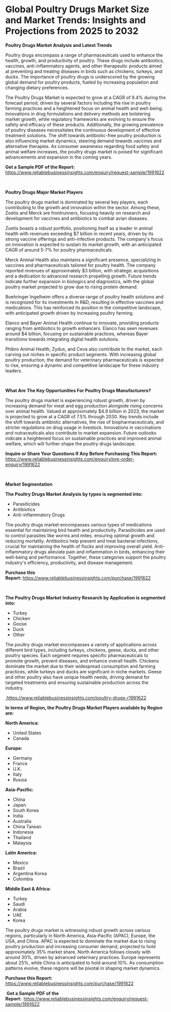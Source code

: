 <p><h1>Global Poultry Drugs Market Size and Market Trends: Insights and Projections from 2025 to 2032</h1></p><p><strong>Poultry Drugs Market Analysis and Latest Trends</strong></p>
<p><p>Poultry drugs encompass a range of pharmaceuticals used to enhance the health, growth, and productivity of poultry. These drugs include antibiotics, vaccines, anti-inflammatory agents, and other therapeutic products aimed at preventing and treating diseases in birds such as chickens, turkeys, and ducks. The importance of poultry drugs is underscored by the growing global demand for poultry products, fueled by increasing population and changing dietary preferences.</p><p>The Poultry Drugs Market is expected to grow at a CAGR of 9.4% during the forecast period, driven by several factors including the rise in poultry farming practices and a heightened focus on animal health and well-being. Innovations in drug formulations and delivery methods are bolstering market growth, while regulatory frameworks are evolving to ensure the safety and efficacy of these products. Additionally, the growing prevalence of poultry diseases necessitates the continuous development of effective treatment solutions. The shift towards antibiotic-free poultry production is also influencing market dynamics, steering demand towards vaccines and alternative therapies. As consumer awareness regarding food safety and animal welfare increases, the poultry drugs market is poised for significant advancements and expansion in the coming years.</p></p>
<p><strong>Get a Sample PDF of the Report:&nbsp;</strong> <a href="https://www.reliablebusinessinsights.com/enquiry/request-sample/1991622?utm_campaign=3058&utm_medium=2&utm_source=Github&utm_content=ia&utm_term=12042025&utm_id=poultry-drugs">https://www.reliablebusinessinsights.com/enquiry/request-sample/1991622</a></p>
<p>&nbsp;</p>
<p><strong>Poultry Drugs Major Market Players</strong></p>
<p><p>The poultry drugs market is dominated by several key players, each contributing to the growth and innovation within the sector. Among these, Zoetis and Merck are frontrunners, focusing heavily on research and development for vaccines and antibiotics to combat avian diseases.</p><p>Zoetis boasts a robust portfolio, positioning itself as a leader in animal health with revenues exceeding $7 billion in recent years, driven by its strong vaccine offerings and anti-infective products. The company's focus on innovation is expected to sustain its market growth, with an anticipated CAGR of around 5-7% for poultry pharmaceuticals.</p><p>Merck Animal Health also maintains a significant presence, specializing in vaccines and pharmaceuticals tailored for poultry health. The company reported revenues of approximately $3 billion, with strategic acquisitions and a dedication to advanced research propelling growth. Future trends indicate further expansion in biologics and diagnostics, with the global poultry market projected to grow due to rising protein demand.</p><p>Boehringer Ingelheim offers a diverse range of poultry health solutions and is recognized for its investments in R&D, resulting in effective vaccines and medications. This has reinforced its position in the competitive landscape, with anticipated growth driven by increasing poultry farming.</p><p>Elanco and Bayer Animal Health continue to innovate, providing products ranging from antibiotics to growth enhancers. Elanco has seen revenues around $4 billion, focusing on sustainable practices, whereas Bayer transitions towards integrating digital health solutions.</p><p>Phibro Animal Health, Zydus, and Ceva also contribute to the market, each carving out niches in specific product segments. With increasing global poultry production, the demand for veterinary pharmaceuticals is expected to rise, ensuring a dynamic and competitive landscape for these industry leaders.</p></p>
<p>&nbsp;</p>
<p><strong>What Are The Key Opportunities For Poultry Drugs Manufacturers?</strong></p>
<p><p>The poultry drugs market is experiencing robust growth, driven by increasing demand for meat and egg production alongside rising concerns over animal health. Valued at approximately $4.9 billion in 2023, the market is projected to grow at a CAGR of 7.5% through 2030. Key trends include the shift towards antibiotic alternatives, the rise of biopharmaceuticals, and stricter regulations on drug usage in livestock. Innovations in vaccinations and nutraceuticals also contribute to market expansion. Future outlooks indicate a heightened focus on sustainable practices and improved animal welfare, which will further shape the poultry drugs landscape.</p></p>
<p><strong>Inquire or Share Your Questions If Any Before Purchasing This Report:</strong> <a href="https://www.reliablebusinessinsights.com/enquiry/pre-order-enquiry/1991622?utm_campaign=3058&utm_medium=2&utm_source=Github&utm_content=ia&utm_term=12042025&utm_id=poultry-drugs">https://www.reliablebusinessinsights.com/enquiry/pre-order-enquiry/1991622</a></p>
<p>&nbsp;</p>
<p><strong>Market Segmentation</strong></p>
<p><strong>The Poultry Drugs Market Analysis by types is segmented into:</strong></p>
<p><ul><li>Parasiticides</li><li>Antibiotics</li><li>Anti-inflammatory Drugs</li></ul></p>
<p><p>The poultry drugs market encompasses various types of medications essential for maintaining bird health and productivity. Parasiticides are used to control parasites like worms and mites, ensuring optimal growth and reducing mortality. Antibiotics help prevent and treat bacterial infections, crucial for maintaining the health of flocks and improving overall yield. Anti-inflammatory drugs alleviate pain and inflammation in birds, enhancing their well-being and performance. Together, these categories support the poultry industry's efficiency, productivity, and disease management.</p></p>
<p><strong>Purchase this Report:&nbsp;</strong><a href="https://www.reliablebusinessinsights.com/purchase/1991622?utm_campaign=3058&utm_medium=2&utm_source=Github&utm_content=ia&utm_term=12042025&utm_id=poultry-drugs">https://www.reliablebusinessinsights.com/purchase/1991622</a></p>
<p>&nbsp;</p>
<p><strong>The Poultry Drugs Market Industry Research by Application is segmented into:</strong></p>
<p><ul><li>Turkey</li><li>Chicken</li><li>Goose</li><li>Duck</li><li>Other</li></ul></p>
<p><p>The poultry drugs market encompasses a variety of applications across different bird types, including turkeys, chickens, geese, ducks, and other poultry species. Each segment requires specific pharmaceuticals to promote growth, prevent diseases, and enhance overall health. Chickens dominate the market due to their widespread consumption and farming practices, while turkeys and ducks are significant in niche markets. Geese and other poultry also have unique health needs, driving demand for targeted treatments and ensuring sustainable production across the industry.</p></p>
<p><a href="https://www.reliablebusinessinsights.com/poultry-drugs-r1991622?utm_campaign=3058&utm_medium=2&utm_source=Github&utm_content=ia&utm_term=12042025&utm_id=poultry-drugs">&nbsp;https://www.reliablebusinessinsights.com/poultry-drugs-r1991622</a></p>
<p><strong>In terms of Region, the Poultry Drugs Market Players available by Region are:</strong></p>
<p>
    <p> <strong> North America: </strong>
        <ul>
            <li>United States</li>
            <li>Canada</li>
        </ul>
        </p> 
    <p> <strong> Europe: </strong>
        <ul>
            <li>Germany</li>
            <li>France</li>
            <li>U.K.</li>
            <li>Italy</li>
            <li>Russia</li>
        </ul>
        </p> 
    <p> <strong> Asia-Pacific: </strong>
        <ul>
            <li>China</li>
            <li>Japan</li>
            <li>South Korea</li>
            <li>India</li>
            <li>Australia</li>
            <li>China Taiwan</li>
            <li>Indonesia</li>
            <li>Thailand</li>
            <li>Malaysia</li>
        </ul>
        </p> 
    <p> <strong> Latin America: </strong>
        <ul>
            <li>Mexico</li>
            <li>Brazil</li>
            <li>Argentina Korea</li>
            <li>Colombia</li>
        </ul>
        </p> 
    <p> <strong> Middle East & Africa: </strong>
        <ul>
            <li>Turkey</li>
            <li>Saudi</li>
            <li>Arabia</li>
            <li>UAE</li>
            <li>Korea</li>
        </ul>
    </p>
    </p>
<p><p>The poultry drugs market is witnessing robust growth across various regions, particularly in North America, Asia-Pacific (APAC), Europe, the USA, and China. APAC is expected to dominate the market due to rising poultry production and increasing consumer demand, projected to hold approximately 35% market share. North America follows closely with around 30%, driven by advanced veterinary practices. Europe represents about 25%, while China is anticipated to hold around 10%. As consumption patterns evolve, these regions will be pivotal in shaping market dynamics.</p></p>
<p><strong>Purchase this Report: </strong><a href="https://www.reliablebusinessinsights.com/purchase/1991622?utm_campaign=3058&utm_medium=2&utm_source=Github&utm_content=ia&utm_term=12042025&utm_id=poultry-drugs">https://www.reliablebusinessinsights.com/purchase/1991622</a></p>
<p>&nbsp;<strong>Get a Sample PDF of the Report:&nbsp;&nbsp;</strong><a href="https://www.reliablebusinessinsights.com/enquiry/request-sample/1991622?utm_campaign=3058&utm_medium=2&utm_source=Github&utm_content=ia&utm_term=12042025&utm_id=poultry-drugs">https://www.reliablebusinessinsights.com/enquiry/request-sample/1991622</a></p>
<p><strong></strong></p>
<p><p></p><p></p><p></p></p>